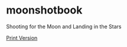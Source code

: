 # moonshotbook
Shooting for the Moon and Landing in the Stars

[Print Version](https://www.lulu.com/shop/marcel-gietzmann-sanders/how-to-shoot-for-the-moon/paperback/product-ky5qyp.html?page=1&pageSize=4)
